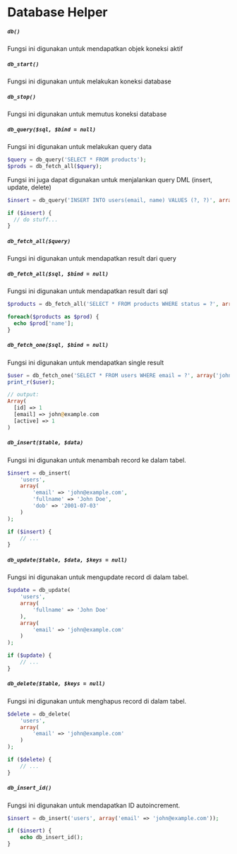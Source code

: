
# Database Helper

##### `db()`
Fungsi ini digunakan untuk mendapatkan objek koneksi aktif
##### `db_start()`
Fungsi ini digunakan untuk melakukan koneksi database
##### `db_stop()`
Fungsi ini digunakan untuk memutus koneksi database
##### `db_query($sql, $bind = null)`
Fungsi ini digunakan untuk melakukan query data
```php
$query = db_query('SELECT * FROM products');
$prods = db_fetch_all($query);
```
Fungsi ini juga dapat digunakan untuk menjalankan query DML (insert, update, delete)
```php
$insert = db_query('INSERT INTO users(email, name) VALUES (?, ?)', array('foo@bar.com', 'foo'));

if ($insert) {
  // do stuff...
}
```
##### `db_fetch_all($query)`
Fungsi ini digunakan untuk mendapatkan result dari query
##### `db_fetch_all($sql, $bind = null)`
Fungsi ini digunakan untuk mendapatkan result dari sql
```php
$products = db_fetch_all('SELECT * FROM products WHERE status = ?', array('active'));

foreach($products as $prod) {
  echo $prod['name'];
}
```
##### `db_fetch_one($sql, $bind = null)`
Fungsi ini digunakan untuk mendapatkan single result
```php
$user = db_fetch_one('SELECT * FROM users WHERE email = ?', array('john@example.com'));
print_r($user);

// output:
Array(
  [id] => 1
  [email] => john@example.com
  [active] => 1
)
```
##### `db_insert($table, $data)`
Fungsi ini digunakan untuk menambah record ke dalam tabel.
```php
$insert = db_insert(
	'users',
    array(
    	'email' => 'john@example.com',
        'fullname' => 'John Doe',
        'dob' => '2001-07-03'
    )
);

if ($insert) {
	// ...
}
```
##### `db_update($table, $data, $keys = null)`
Fungsi ini digunakan untuk mengupdate record di dalam tabel.
```php
$update = db_update(
	'users',
    array(
    	'fullname' => 'John Doe'
    ),
    array(
    	'email' => 'john@example.com'
    )
);

if ($update) {
	// ...
}
```
##### `db_delete($table, $keys = null)`
Fungsi ini digunakan untuk menghapus record di dalam tabel.
```php
$delete = db_delete(
	'users',
    array(
    	'email' => 'john@example.com'
    )
);

if ($delete) {
	// ...
}
```
##### `db_insert_id()`
Fungsi ini digunakan untuk mendapatkan ID autoincrement.
```php
$insert = db_insert('users', array('email' => 'john@example.com'));

if ($insert) {
	echo db_insert_id();
}
```
